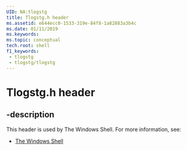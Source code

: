 ```yaml
---
UID: NA:tlogstg
title: Tlogstg.h header
ms.assetid: e644ecc0-1533-319e-84f8-1a82883a3b4c
ms.date: 01/11/2019
ms.keywords: 
ms.topic: conceptual
tech.root: shell
f1_keywords:
 - tlogstg
 - tlogstg/tlogstg
---
```


# Tlogstg.h header


## -description

This header is used by The Windows Shell. For more information, see:

- [The Windows Shell](../_shell/index.md)

